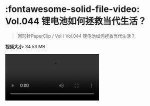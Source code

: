 # :fontawesome-solid-file-video: Vol.044 锂电池如何拯救当代生活？

> 回形针PaperClip / Vol / Vol.044 锂电池如何拯救当代生活？

**视频大小**: 34.53 MB

<div class="video"><video src="https://file.hsyhx.top/archive/PaperClip/Vol/044.mp4" controls preload>🤔 您的浏览器不支持 video 标签</video></div>